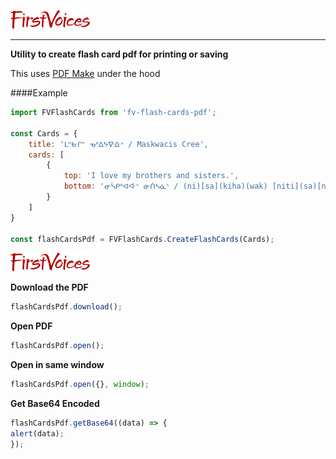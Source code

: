![logo](https://github.com/CharlieBodman/fv-games-boilerplate/blob/master/www/assets/images/logo.png?raw=true)

---

**Utility to create flash card pdf for printing or saving**

This uses [PDF Make](http://pdfmake.org) under the hood

####Example
```javascript
import FVFlashCards from 'fv-flash-cards-pdf';

const Cards = {
    title: 'ᒪᐢᑿᒋᐢ ᓀᐦᐃᔭᐍᐏᐣ / Maskwacis Cree',
    cards: [
        {
            top: 'I love my brothers and sisters.',
            bottom: 'ᓂᓵᑭᐦᐊᐘᐠ ᓃᑏᓴᓈᐠ / (ni)[sa](kiha)(wak) [niti](sa)[nak]'
        }
    ]
}

const flashCardsPdf = FVFlashCards.CreateFlashCards(Cards);
```
![logo](https://github.com/CharlieBodman/fv-games-boilerplate/blob/master/www/assets/images/logo.png?raw=true)

**Download the PDF**
```javascript
flashCardsPdf.download();
```

**Open PDF**
```javascript
flashCardsPdf.open();
```

**Open in same window**
```javascript
flashCardsPdf.open({}, window);
```

**Get Base64 Encoded**
```javascript
flashCardsPdf.getBase64((data) => {
alert(data);
});
```